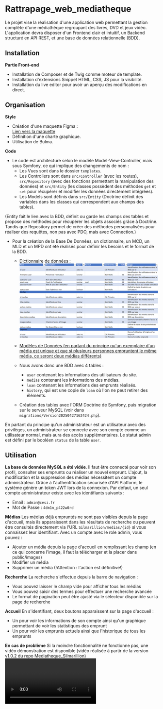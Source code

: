# Rattrapage_web_mediatheque

Le projet vise la réalisation d'une application web permettant la gestion complète d'une médiathèque regroupant des livres, DVD et jeux vidéo. L'application devra disposer d'un Frontend clair et intuitif, un Backend structuré en API REST, et une base de données relationnelle (BDD).

## Installation

**Partie Front-end**
- Installation de Composer et de Twig comme moteur de template.
- Installation d'extensions Snippet HTML, CSS, JS pour la visibilité.
- Installation du live editor pour avoir un aperçu des modifications en direct.


## Organisation

**Style**
- Création d'une maquette Figma :  
  [Lien vers la maquette](https://www.figma.com/proto/i77g0HxKCzoeSqL1fbiiYo/Web-Rattrapage?page-id=0%3A1&node-id=8-51&p=f&viewport=-36%2C201%2C0.1&t=gTSKsJ55MhXWF2Oe-1&scaling=scale-down&content-scaling=fixed&starting-point-node-id=8%3A51)
- Définition d'une charte graphique.
- Utilisation de Bulma.

**Code**

- Le code est architecturé selon le modèle Model-View-Controller, mais sous Symfony, ce qui implique des changements de nom :
    - Les Vues sont dans le dossier `templates`.
    - Les Controllers sont dans `src/Controller` (avec les routes), `src/Repository` (avec des fonctions permettant la manipulation des données) et `src/Entity` (les classes possèdent des méthodes `get` et `set` pour récupérer et modifier les données directement intégrées).
    - Les Models sont définis dans `src/Entity` (Doctrine définit des variables dans les classes qui correspondent aux champs des tables).

(Entity fait le lien avec la BDD, définit ou garde les champs des tables et propose des méthodes pour récupérer les objets associés grâce à Doctrine. Tandis que Repository permet de créer des méthodes personnalisées pour réaliser des requêtes, non pas avec PDO, mais avec Connection.)

- Pour la création de la Base De Données, un dictionnaire, un MCD, un MLD et un MPD ont été réalisés pour définir les besoins et le format de la BDD.
   - Dictionnaire de données :  
     ![Dictionnaire de données](imgREADME/image-7.png)
   - [Modèles de Données (en partant du principe qu'un exemplaire d'un média est unique et que si plusieurs personnes empruntent le même média, ce seront deux médias différents)](imgREADME/Data_Models_mediatheque.pdf)

   - Nous avons donc une BDD avec 4 tables : 
        - `user` contenant les informations des utilisateurs du site.
        - `medias` contenant les informations des médias.
        - `loan` contenant les informations des emprunts réalisés.
        - `history`, qui est une copie de `loan` où l'on ne peut retirer des éléments.

   - Création des tables avec l'ORM Doctrine de Symfony, puis migration sur le serveur MySQL (voir dans `migrations/Version20250427162424.php`).

En partant du principe qu'un administrateur est un utilisateur avec des privilèges, un administrateur se connecte avec son compte comme un utilisateur normal, mais aura des accès supplémentaires. Le statut admin est défini par le booléen `status` de la table `user`.

## Utilisation

**La base de données MySQL a été vidée**. Il faut être connecté pour voir son profil, consulter ses emprunts ou réaliser un nouvel emprunt. L'ajout, la modification et la suppression des médias nécessitent un compte administrateur. Grâce à l'authentification sécurisée d'API Platform, le système génère un token JWT lors de la connexion. Par défaut, un seul compte administrateur existe avec les identifiants suivants :

- Email : `admin@cesi.fr`
- Mot de Passe : `4dm1n_p422w0rd`

**Médias**
Les médias déjà empruntés ne sont pas visibles depuis la page d'accueil, mais ils apparaissent dans les résultats de recherche ou peuvent être consultés directement via l'URL `Silmarillion/medias/{id}` si vous connaissez leur identifiant.
Avec un compte avec le role admin, vous pouvez : 
- Ajouter un média depuis la page d'accueil en remplissant les champ (en ce qui concerne l'image, il faut la télécharger et la placer dans public/images)
- Modifier un média 
- Supprimer un média (!Attention : l'action est définitive!)

**Recherche**
La recherche s'effectue depuis la barre de navigation :
- Vous pouvez laisser le champ vide pour afficher tous les médias
- Vous pouvez saisir des termes pour effectuer une recherche avancée
- Le format de pagination peut être ajusté via le sélecteur disponible sur la page de recherche

**Accueil**
En s'identifiant, deux boutons apparaissent sur la page d'accueil : 
- Un pour voir les informations de son compte ainsi qu'un graphique permettant de voir les statistiques des emprunt
- Un pour voir les emprunts actuels ainsi que l'historique de tous les emprunts


**En cas de problème**
Si la moindre fonctionnalité ne fonctionne pas, une vidéo démonstration est disponible (vidéo réalisée à partir de la version v1.0.2 du repo Mediatheque_Silmarillion) <video controls src="silmarillion_démo.mp4" title="Title"></video>